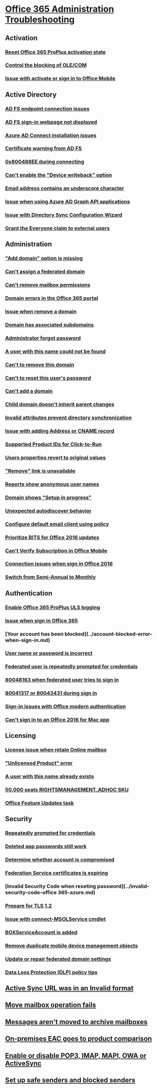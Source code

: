 # [Office 365 Administration Troubleshooting](../admin.md)

## Activation
### [Reset Office 365 ProPlus activation state](../reset-office-365-proplus-activation-state.md)
### [Control the blocking of OLE/COM](../control-block-ole-com.md)
### [Issue with activate or sign in to Office Mobile](../permission-error-activating-office-mobile.md)

## Active Directory
### [AD FS endpoint connection issues](../ad-fs-endpoint-connection-issue.md)
### [AD FS sign-in webpage not displayed](../ad-fs-sign-in-page-not-display.md)
### [Azure AD Connect installation issues](../azure-ad-connect-installation-issue.md)
### [Certificate warning from AD FS](../certificate-warning-from-ad-fs.md)
### [0x800488EE during connecting](../connect-error-0x800488ee.md)
### [Can't enable the "Device writeback" option](../device-writeback-in-azure-ad-connect.md)
### [Email address contains an underscore character](../email-address-contain-underscore.md)
### [Issue when using Azure AD Graph API applications](../errors-using-azure-ad-custom-apps.md)
### [Issue with Directory Sync Configuration Wizard](../exception-with-azure-ad-sync.md)
### [Grant the Everyone claim to external users](../grant-everyone-claim-to-external-users.md)

## Administration
### ["Add domain" option is missing](../add-domain-option-missing.md)
### [Can't assign a federated domain](../cannot-assign-federated-domain-to-user.md)
### [Can't remove mailbox permissions](../cannot-remove-mailbox-permission-office-365.md)
### [Domain errors in the Office 365 portal](../domain-errors-in-office-365-portal.md)
### [Issue when remove a domain](../error-remove-domain-from-office-365.md)
### [Domain has associated subdomains](../fails-removing-domain.md)
### [Administrator forgot password](../forgot-sign-in-password.md)
### [A user with this name could not be found](../user-found-error-fails-resetting-password.md)
### [Can't to remove this domain](../unable-remove-domain-office-365.md)
### [Can't to reset this user's password](../unable-reset-user-password-sso.md)
### [Can't add a domain](../administrator-failed-adding-domain.md)
### [Child domain doesn't inherit parent changes](../child-domain-fails-inherit-parent-domain-changes.md)
### [Invalid attributes prevent directory synchronization](../duplicate-attributes-prevent-dirsync.md)
### [Issue with adding Address or CNAME record](../error-add-address-cname-record.md)
### [Supported Product IDs for Click-to-Run](../product-ids-supported-office-deployment-click-to-run.md)
### [Users properties revert to original values](../properties-revert-to-original-values.md)
### ["Remove" link is unavailable](../remove-domain-link-unavailable.md)
### [Reports show anonymous user names](../reports-show-anonymous-user-name.md)
### [Domain shows "Setup in progress"](../setup-in-progress-office-365-portal.md)
### [Unexpected autodiscover behavior](../unexpected-autodiscover-behavior.md)
### [Configure default email client using policy](../configure-email-client-using-policy.md)
### [Prioritize BITS for Office 2016 updates](../prioritize-bits-for-office-2016-updates.md)
### [Can't Verify Subscription in Office Mobile](../subscription-issue-in-office-mobile.md)
### [Connection issues when sign in Office 2016](../connection-issue-when-sign-in-office-2016.md)
### [Switch from Semi-Annual to Monthly](../switch-channel-for-office-365.md)

## Authentication
### [Enable Office 365 ProPlus ULS logging](../how-to-enable-office-365-proplus-uls-logging.md)
### [Issue when sign in Office 365](../exchange-online-application-service-principal-disabled.md)
### [Your account has been blocked](../account-blocked-error- when-sign-in.md)
### [User name or password is incorrect](../connect-msolservice-office-365-azure.md)
### [Federated user is repeatedly prompted for credentials](../federated-user-repeatedly-prompted-for-credentials.md)
### [80048163 when federated user tries to sign in](../federated-user-fails-signing-in.md)
### [80041317 or 80043431 during sign in](../office-365-sign-in-error-80041317-80043431.md)
### [Sign-in issues with Office modern authentication](../sign-in-issue-with-modern-auth.md)
### [Can't sign in to an Office 2016 for Mac app](../sign-in-to-office-2016-for-mac-fail.md)

## Licensing
### [License issue when retain Online mailbox](../license-issue-when-retain-online-mailbox.md)
### ["Unlicensed Product" error](../office-2010-unlicensed-product-error.md)
### [A user with this name already exists](../office-365-user-with-name-already-exists.md)
### [50,000 seats RIGHTSMANAGEMENT_ADHOC SKU](../rightsmanagement-adhoc-sku-office-365.md)
### [Office Feature Updates task](../office-feature-updates-task-faq.md)

## Security
### [Repeatedly prompted for credentials](../access-denied-when-connect-to-office-365.md)
### [Deleted app passwords still work](../deleted-authentication-passwords-still-work.md)
### [Determine whether account is compromised](../determine-account-is-compromised.md)
### [Federation Service certificates is expiring](../federation-service-certificate-expire.md)
### [Invalid Security Code when reseting password](../invalid-security-code-office 365-azure.md)
### [Prepare for TLS 1.2](../prepare-tls-1.2-in-office-365.md)
### [Issue with connect-MSOLService cmdlet](../access-denied-office-365-azure.md)
### [BOXServiceAccount is added](../boxserviceaccount-is-added-to-role.md)
### [Remove duplicate mobile device management objects](../remove-duplicate-mobile-device-management.md)
### [Update or repair federated domain settings](../update-federated-domain-office-365.md)
### [Data Loss Protection (DLP) policy tips](../troubleshooting-data-loss-protection-policy-tips.md)

## [Active Sync URL was in an Invalid format](../active-sync-url-invalid-format.md)
## [Move mailbox operation fails](../hybrid-move-fails.md)
## [Messages aren't moved to archive mailboxes](../message-not-moved-to-archive.md)
## [On-premises EAC goes to product comparison](../o365-link-eac-redirect-product-comparison.md)
## [Enable or disable POP3, IMAP, MAPI, OWA or ActiveSync](../pop3-imap-owa-activesync-office-365.md)
## [Set up safe senders and blocked senders](../set-up-safe-blocked-senders.md)